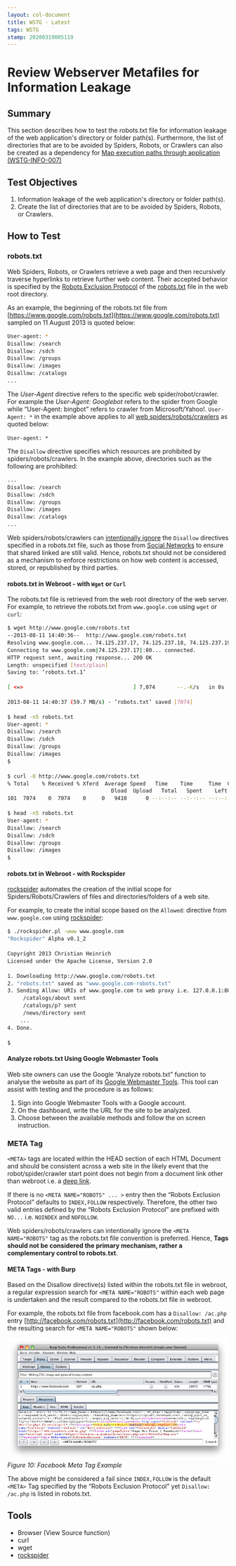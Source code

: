 ```yaml
---
layout: col-document
title: WSTG - Latest
tags: WSTG
stamp: 20200319005119
---
```

# Review Webserver Metafiles for Information Leakage

## Summary

This section describes how to test the robots.txt file for information leakage of the web application's directory or folder path(s). Furthermore, the list of directories that are to be avoided by Spiders, Robots, or Crawlers can also be created as a dependency for [Map execution paths through application (WSTG-INFO-007)](4.2.7_Map_Execution_Paths_Through_Application_WSTG-INFO-007.md)

## Test Objectives

1. Information leakage of the web application's directory or folder path(s).
2. Create the list of directories that are to be avoided by Spiders, Robots, or Crawlers.

## How to Test

### robots.txt

Web Spiders, Robots, or Crawlers retrieve a web page and then recursively traverse hyperlinks to retrieve further web content. Their accepted behavior is specified by the [Robots Exclusion Protocol](https://www.robotstxt.org) of the [robots.txt](https://www.robotstxt.org/) file in the web root directory.

As an example, the beginning of the robots.txt file from [https://www.google.com/robots.txt](https://www.google.com/robots.txt) sampled on 11 August 2013 is quoted below:

```bash
User-agent: *
Disallow: /search
Disallow: /sdch
Disallow: /groups
Disallow: /images
Disallow: /catalogs
...
```

The *User-Agent* directive refers to the specific web spider/robot/crawler. For example the *User-Agent: Googlebot* refers to the spider from Google while “User-Agent: bingbot” refers to crawler from Microsoft/Yahoo!. `User-Agent: *` in the example above applies to all [web spiders/robots/crawlers](https://support.google.com/webmasters/answer/6062608?visit_id=637173940975499736-3548411022&rd=1) as quoted below:

`User-agent: *`

The `Disallow` directive specifies which resources are prohibited by spiders/robots/crawlers. In the example above, directories such as the following are prohibited:

```bash
...
Disallow: /search
Disallow: /sdch
Disallow: /groups
Disallow: /images
Disallow: /catalogs
...
```

Web spiders/robots/crawlers can [intentionally ignore](https://blog.isc2.org/isc2_blog/2008/07/the-attack-of-t.html) the `Disallow` directives specified in a robots.txt file, such as those from [Social Networks](https://www.htbridge.com/news/social_networks_can_robots_violate_user_privacy.html) to ensure that shared linked are still valid. Hence, robots.txt should not be considered as a mechanism to enforce restrictions on how web content is accessed, stored, or republished by third parties.

#### robots.txt in Webroot - with `Wget` or `Curl`

The robots.txt file is retrieved from the web root directory of the web server. For example, to retrieve the robots.txt from `www.google.com` using `wget` or `curl`:

```bash
$ wget http://www.google.com/robots.txt
--2013-08-11 14:40:36--  http://www.google.com/robots.txt
Resolving www.google.com... 74.125.237.17, 74.125.237.18, 74.125.237.19, ...
Connecting to www.google.com|74.125.237.17|:80... connected.
HTTP request sent, awaiting response... 200 OK
Length: unspecified [text/plain]
Saving to: ‘robots.txt.1’

[ <=>                                   ] 7,074       --.-K/s   in 0s

2013-08-11 14:40:37 (59.7 MB/s) - ‘robots.txt’ saved [7074]

$ head -n5 robots.txt
User-agent: *
Disallow: /search
Disallow: /sdch
Disallow: /groups
Disallow: /images
$

$ curl -O http://www.google.com/robots.txt
% Total    % Received % Xferd  Average Speed   Time    Time     Time  Current
                                 Dload  Upload   Total   Spent    Left  Speed
101  7074    0  7074    0     0   9410      0 --:--:-- --:--:-- --:--:-- 27312

$ head -n5 robots.txt
User-agent: *
Disallow: /search
Disallow: /sdch
Disallow: /groups
Disallow: /images
$
```

#### robots.txt in Webroot - with Rockspider

[rockspider](https://github.com/cmlh/rockspider/) automates the creation of the initial scope for Spiders/Robots/Crawlers of files and directories/folders of a web site.

For example, to create the initial scope based on the `Allowed`: directive from `www.google.com` using [rockspider](https://www.smh.com.au/technology/telstra-customer-database-exposed-20111209-1on60.html):

```bash
$ ./rockspider.pl -www www.google.com
"Rockspider" Alpha v0.1_2

Copyright 2013 Christian Heinrich
Licensed under the Apache License, Version 2.0

1. Downloading http://www.google.com/robots.txt
2. "robots.txt" saved as "www.google.com-robots.txt"
3. Sending Allow: URIs of www.google.com to web proxy i.e. 127.0.0.1:8080
     /catalogs/about sent
     /catalogs/p? sent
     /news/directory sent
    ...
4. Done.

$
```

#### Analyze robots.txt Using Google Webmaster Tools

Web site owners can use the Google “Analyze robots.txt” function to analyse the website as part of its [Google Webmaster Tools](https://www.google.com/webmasters/tools). This tool can assist with testing and the procedure is as follows:

1. Sign into Google Webmaster Tools with a Google account.
2. On the dashboard, write the URL for the site to be analyzed.
3. Choose between the available methods and follow the on screen instruction.

### META Tag

`<META>` tags are located within the HEAD section of each HTML Document and should be consistent across a web site in the likely event that the robot/spider/crawler start point does not begin from a document link other than webroot i.e. a [deep link](https://en.wikipedia.org/wiki/Deep_linking).

If there is no `<META NAME="ROBOTS" ... >` entry then the “Robots Exclusion Protocol” defaults to `INDEX,FOLLOW` respectively. Therefore, the other two valid entries defined by the “Robots Exclusion Protocol” are prefixed with `NO...` i.e. `NOINDEX` and `NOFOLLOW`.

Web spiders/robots/crawlers can intentionally ignore the `<META NAME="ROBOTS"` tag as the robots.txt file convention is preferred.  Hence, **<META> Tags should not be considered the primary mechanism, rather a complementary control to robots.txt**.

#### META Tags - with Burp

Based on the Disallow directive(s) listed within the robots.txt file in webroot, a regular expression search for `<META NAME="ROBOTS"` within each web page is undertaken and the result compared to the robots.txt file in webroot.

For example, the robots.txt file from facebook.com has a `Disallow: /ac.php` entry [http://facebook.com/robots.txt](http://facebook.com/robots.txt) and the resulting search for `<META NAME="ROBOTS"` shown below:

![Facebook Meta Tag Example](images/Meta_Tag_Example-Facebook-Aug_2013.png)\
*Figure 10: Facebook Meta Tag Example*

The above might be considered a fail since `INDEX,FOLLOW` is the default `<META>` Tag specified by the “Robots Exclusion Protocol” yet `Disallow: /ac.php` is listed in robots.txt.

## Tools

- Browser (View Source function)
- curl
- wget
- [rockspider](https://github.com/cmlh/rockspider )
